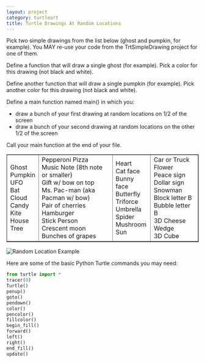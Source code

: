 ```yaml
---
layout: project
category: turtleart
title: Turtle Drawings At Random Locations
---
```

Pick two simple drawings from the list below (ghost and pumpkin, for example). You MAY re-use your code from the TrtSimpleDrawing project for one of them.

Define a function that will draw a single ghost (for example). Pick a color for this drawing (not black and white).

Define another function that will draw a single pumpkin (for example). Pick another color for this drawing (not black and white).

Define a main function named main() in which you:

  -  draw a bunch of your first drawing at random locations on 1/2 of the screen
  -  draw a bunch of your second drawing at random locations on the other 1/2 of the screen


Call your main function at the end of your file.

<table style="border-collapse: collapse; width: 100%;" border="1">
<tbody>
<tr>
<td>
Ghost<br>Pumpkin<br>UFO<br>Bat<br>Cloud<br>Candy<br>Kite<br>House<br>Tree
</td>
<td>
Pepperoni Pizza<br>Music Note (8th note or smaller)<br>Gift w/ bow on top<br>Ms. Pac-man (aka Pacman w/ bow)<br>Pair of cherries<br>Hamburger<br>Stick Person<br>Crescent moon<br>Bunches of grapes
</td>
<td>
Heart<br>Cat face<br>Bunny face<br>Butterfly<br>Triforce<br>Umbrella<br>Spider<br>Mushroom<br>Sun
</td>
<td>
Car or Truck<br>Flower<br>Peace sign<br>Dollar sign<br>Snowman<br>Block letter B<br>Bubble letter B<br>3D Cheese Wedge<br>3D Cube
</td>
</tr>
</tbody>
</table>

![Random Location Example](/apcsp/turtleart/randlocations11.jpg)

Here are some of the basic Python Turtle commands you may need:
```python
from turtle import *
tracer(0)
Turtle()
penup()
goto()
pendown()
color()
pencolor()
fillcolor()
begin_fill()
forward()
left()
right()
end_fill()
update()
```
